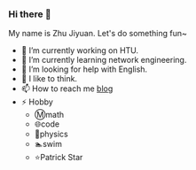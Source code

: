 ### Hi there 👋

My name is Zhu Jiyuan. Let's do something fun~

- 🔭 I’m currently working on HTU.
- 🌱 I’m currently learning network engineering.
- 🤔 I’m looking for help with English.
- 💬 I like to think.
- 📫 How to reach me [blog](https://blog.ohayo.live)
- ⚡ Hobby
  - :m:math
  - :globe_with_meridians:code
  - :rocket:physics
  - :swimmer:swim
  - :star:Patrick Star

